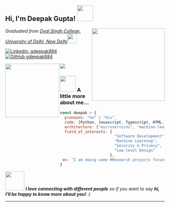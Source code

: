 <h2> Hi, I'm Deepak Gupta! <img src="https://media.giphy.com/media/mGcNjsfWAjY5AEZNw6/giphy.gif" width="50"></h2>
<img align='right' src="https://media.giphy.com/media/h8DFOyjseuTiXdnTlI/giphy.gif" width="230">
<p><em>Graduated from <a href="http://dsc.du.ac.in">Dyal Singh College, University of Delhi, New Delhi</a><img src="https://media.giphy.com/media/h4x6RMBru1Mx7zLWko/giphy.gif" width="30">
</em></p>

[![Linkedin: gdeepak884](https://img.shields.io/badge/-gdeepak884-blue?style=flat-square&logo=Linkedin&logoColor=white&link=https://www.linkedin.com/in/gdeepak884/)](https://www.linkedin.com/in/gdeepak884/)
[![GitHub gdeepak884](https://img.shields.io/github/followers/gdeepak884?label=follow&style=social)](https://github.com/gdeepak884)

<div>
  <img height="170" align="left" src="https://github-readme-stats.vercel.app/api?username=gdeepak884&theme=react&show_icons=true" />
  <img src="https://github-readme-stats.vercel.app/api/top-langs/?username=gdeepak884&theme=python" />
</div>

### <img src="https://media.giphy.com/media/VgCDAzcKvsR6OM0uWg/giphy.gif" width="50"> A little more about me...  

```javascript
const deepak = {
  pronouns: "he" | "his",
  code: [Python, Javascript, Typescript, HTML, CSS, PHP, Ruby, Go, Java],
  architecture: ["microservices", "machine-learning", "design system pattern"],
  field_of_interests: {
                        "Software Development",
                        "Machine Learning",
                        "Security & Privacy",
                        "Low-level Design"
                      },
 on: "I am doing some #Research projects focused on python and go"
}
```

<img src="https://media.giphy.com/media/LnQjpWaON8nhr21vNW/giphy.gif" width="60"> <em><b>I love connecting with different people</b> so if you want to say <b>hi, I'll be happy to know more about you!</b> :)</em>

---



